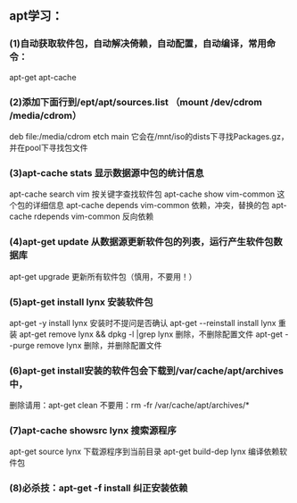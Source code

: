 ## apt学习： 

### (1)自动获取软件包，自动解决倚赖，自动配置，自动编译，常用命令： 

   apt-get 
   apt-cache

### (2)添加下面行到/ept/apt/sources.list （mount /dev/cdrom /media/cdrom） 

   deb file:/media/cdrom etch main 
   它会在/mnt/iso的dists下寻找Packages.gz，并在pool下寻找包文件 

### (3)apt-cache stats               显示数据源中包的统计信息 

   apt-cache search  vim         按关键字查找软件包 
   apt-cache show vim-common     这个包的详细信息 
   apt-cache depends vim-common   依赖，冲突，替换的包 
   apt-cache rdepends vim-common  反向依赖 

### (4)apt-get update                 从数据源更新软件包的列表，运行产生软件包数据库 

   apt-get upgrade                更新所有软件包（慎用，不要用！） 

### (5)apt-get install lynx           安装软件包 

   apt-get -y install lynx        安装时不提问是否确认 
   apt-get --reinstall install lynx               重装 
   apt-get remove lynx && dpkg -l |grep lynx      删除，不删除配置文件 
   apt-get --purge remove lynx                    删除，并删除配置文件 

### (6)apt-get install安装的软件包会下载到/var/cache/apt/archives中， 

   删除请用：apt-get clean 
   不要用：rm -fr /var/cache/apt/archives/*

### (7)apt-cache showsrc lynx         搜索源程序 

   apt-get source lynx            下载源程序到当前目录 
   apt-get build-dep lynx         编译依赖软件包 

### (8)必杀技：apt-get -f install     纠正安装依赖 
